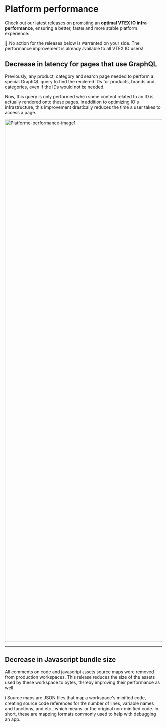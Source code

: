 # Platform performance

Check out our latest releases on promoting an  **optimal VTEX IO infra performance**, ensuring a better, faster and more stable platform experience:

:eyes: No action for the releases below is warranted on your side. The performance improvement is already available to all VTEX IO users!

##  Decrease in latency for pages that use GraphQL

Previously, any product, category and search page needed to perform a special GraphQL query to find the rendered IDs for products, brands and categories, even if the IDs would not be needed. 

Now, this query is only performed when some content related to an ID is actually rendered onto these pages. In addition to optimizing IO's infrastructure, this improvement drastically reduces the time a user takes to access a page.

<img width="1678" alt="Platforme-performance-image1" src="https://user-images.githubusercontent.com/52087100/63978326-79404c80-ca8c-11e9-8623-5393f852c8f9.png">

---

## Decrease in Javascript bundle size

All comments on code and javascript assets source maps were removed from production workspaces. This release reduces the size of the assets used by these workspace to bytes, thereby improving their performance as well.

:information_source: Source maps are JSON files that map a workspace's minified code, creating source code references for the number of lines, variable names and functions, and etc., which means for the original non-minified code. In short, these are mapping formats commonly used to help with debugging an app.
